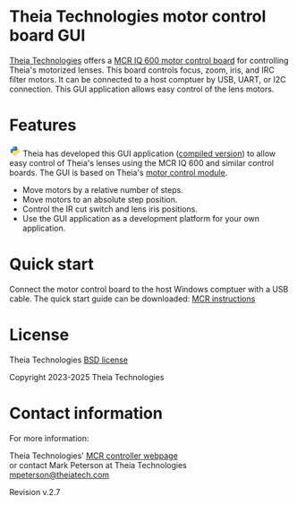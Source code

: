 # Theia Technologies motor control board GUI
[Theia Technologies](https://www.theiatech.com) offers a [MCR IQ 600 motor control board](https://www.theiatech.com/lenses/accessories/mcr/) for controlling Theia's motorized lenses.  This board controls focus, zoom, iris, and IRC filter motors.  It can be connected to a host comptuer by USB, UART, or I2C connection.  This GUI application allows easy control of the lens motors.  

# Features
<img src="https://raw.githubusercontent.com/devicons/devicon/master/icons/python/python-original.svg" alt="python" width="20" height="20"/> Theia has developed this GUI application ([compiled version](https://theiatech.com/MCR-IQ-GUI)) to allow easy control of Theia's lenses using the MCR IQ 600 and similar control boards.  The GUI is based on Theia's [motor control module](https://github.com/cliquot22/TheiaMCR).   

- Move motors by a relative number of steps. 
- Move motors to an absolute step position. 
- Control the IR cut switch and lens iris positions. 
- Use the GUI application as a development platform for your own application.  

# Quick start
Connect the motor control board to the host Windows comptuer with a USB cable.  The quick start guide can be downloaded: [MCR instructions](https://theiatech.com/MCR-Setup)

# License
Theia Technologies [BSD license](https://theiatech.com/Theia_BSD)  

Copyright 2023-2025 Theia Technologies

# Contact information
For more information: 

Theia Technologies' [MCR controller webpage](https://www.theiatech.com/lenses/accessories/mcr/)  
or contact Mark Peterson at Theia Technologies  
[mpeterson@theiatech.com](mailto://mpeterson@theiatech.com)

Revision
v.2.7
